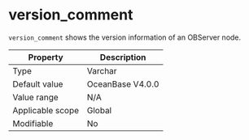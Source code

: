 # version_comment

`version_comment` shows the version information of an OBServer node.

| **Property** | **Description** |
|--------|-----------------|
| Type | Varchar |
| Default value | OceanBase V4.0.0 |
| Value range | N/A |
| Applicable scope | Global |
| Modifiable | No |
